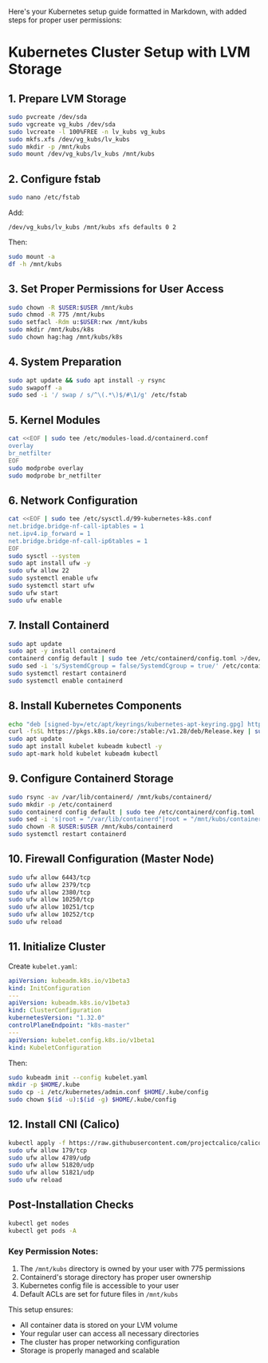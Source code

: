 Here's your Kubernetes setup guide formatted in Markdown, with added steps for proper user permissions:
# Kubernetes Cluster Setup with LVM Storage

## 1. Prepare LVM Storage
```bash
sudo pvcreate /dev/sda
sudo vgcreate vg_kubs /dev/sda
sudo lvcreate -l 100%FREE -n lv_kubs vg_kubs
sudo mkfs.xfs /dev/vg_kubs/lv_kubs
sudo mkdir -p /mnt/kubs
sudo mount /dev/vg_kubs/lv_kubs /mnt/kubs
```

## 2. Configure fstab
```bash
sudo nano /etc/fstab
```
Add:
```
/dev/vg_kubs/lv_kubs /mnt/kubs xfs defaults 0 2
```
Then:
```bash
sudo mount -a
df -h /mnt/kubs
```

## 3. Set Proper Permissions for User Access
```bash
sudo chown -R $USER:$USER /mnt/kubs
sudo chmod -R 775 /mnt/kubs
sudo setfacl -Rdm u:$USER:rwx /mnt/kubs
sudo mkdir /mnt/kubs/k8s
sudo chown hag:hag /mnt/kubs/k8s
```

## 4. System Preparation
```bash
sudo apt update && sudo apt install -y rsync
sudo swapoff -a
sudo sed -i '/ swap / s/^\(.*\)$/#\1/g' /etc/fstab
```

## 5. Kernel Modules
```bash
cat <<EOF | sudo tee /etc/modules-load.d/containerd.conf
overlay
br_netfilter
EOF
sudo modprobe overlay
sudo modprobe br_netfilter
```

## 6. Network Configuration
```bash
cat <<EOF | sudo tee /etc/sysctl.d/99-kubernetes-k8s.conf
net.bridge.bridge-nf-call-iptables = 1
net.ipv4.ip_forward = 1
net.bridge.bridge-nf-call-ip6tables = 1
EOF
sudo sysctl --system
sudo apt install ufw -y
sudo ufw allow 22
sudo systemctl enable ufw
sudo systemctl start ufw
sudo ufw start
sudo ufw enable
```

## 7. Install Containerd
```bash
sudo apt update
sudo apt -y install containerd
containerd config default | sudo tee /etc/containerd/config.toml >/dev/null 2>&1
sudo sed -i 's/SystemdCgroup = false/SystemdCgroup = true/' /etc/containerd/config.toml
sudo systemctl restart containerd
sudo systemctl enable containerd
```

## 8. Install Kubernetes Components
```bash
echo "deb [signed-by=/etc/apt/keyrings/kubernetes-apt-keyring.gpg] https://pkgs.k8s.io/core:/stable:/v1.28/deb/ /" | sudo tee /etc/apt/sources.list.d/kubernetes.list
curl -fsSL https://pkgs.k8s.io/core:/stable:/v1.28/deb/Release.key | sudo gpg --dearmor -o /etc/apt/keyrings/kubernetes-apt-keyring.gpg
sudo apt update
sudo apt install kubelet kubeadm kubectl -y
sudo apt-mark hold kubelet kubeadm kubectl
```

## 9. Configure Containerd Storage
```bash
sudo rsync -av /var/lib/containerd/ /mnt/kubs/containerd/
sudo mkdir -p /etc/containerd
sudo containerd config default | sudo tee /etc/containerd/config.toml
sudo sed -i 's|root = "/var/lib/containerd"|root = "/mnt/kubs/containerd"|' /etc/containerd/config.toml
sudo chown -R $USER:$USER /mnt/kubs/containerd
sudo systemctl restart containerd
```

## 10. Firewall Configuration (Master Node)
```bash
sudo ufw allow 6443/tcp
sudo ufw allow 2379/tcp
sudo ufw allow 2380/tcp
sudo ufw allow 10250/tcp
sudo ufw allow 10251/tcp
sudo ufw allow 10252/tcp
sudo ufw reload
```

## 11. Initialize Cluster
Create `kubelet.yaml`:
```yaml
apiVersion: kubeadm.k8s.io/v1beta3
kind: InitConfiguration
---
apiVersion: kubeadm.k8s.io/v1beta3
kind: ClusterConfiguration
kubernetesVersion: "1.32.0"
controlPlaneEndpoint: "k8s-master"
---
apiVersion: kubelet.config.k8s.io/v1beta1
kind: KubeletConfiguration
```

Then:
```bash
sudo kubeadm init --config kubelet.yaml
mkdir -p $HOME/.kube
sudo cp -i /etc/kubernetes/admin.conf $HOME/.kube/config
sudo chown $(id -u):$(id -g) $HOME/.kube/config
```

## 12. Install CNI (Calico)
```bash
kubectl apply -f https://raw.githubusercontent.com/projectcalico/calico/v3.26.1/manifests/calico.yaml
sudo ufw allow 179/tcp
sudo ufw allow 4789/udp
sudo ufw allow 51820/udp
sudo ufw allow 51821/udp
sudo ufw reload
```

## Post-Installation Checks
```bash
kubectl get nodes
kubectl get pods -A
```

### Key Permission Notes:
1. The `/mnt/kubs` directory is owned by your user with 775 permissions
2. Containerd's storage directory has proper user ownership
3. Kubernetes config file is accessible to your user
4. Default ACLs are set for future files in `/mnt/kubs`

This setup ensures:
- All container data is stored on your LVM volume
- Your regular user can access all necessary directories
- The cluster has proper networking configuration
- Storage is properly managed and scalable
